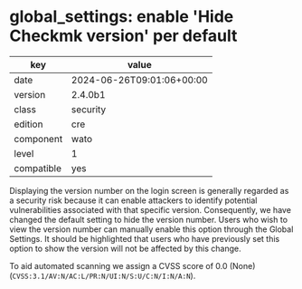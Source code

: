[//]: # (werk v2)
# global_settings: enable 'Hide Checkmk version' per default

key        | value
---------- | ---
date       | 2024-06-26T09:01:06+00:00
version    | 2.4.0b1
class      | security 
edition    | cre
component  | wato
level      | 1
compatible | yes

Displaying the version number on the login screen is generally regarded
as a security risk because it can enable attackers to identify potential
vulnerabilities associated with that specific version. Consequently, we
have changed the default setting to hide the version number. Users who wish
to view the version number can manually enable this option through the
Global Settings. It should be highlighted that users who have previously set 
this option to show the version will not be affected by this change.

To aid automated scanning we assign a CVSS score of 0.0 (None) (`CVSS:3.1/AV:N/AC:L/PR:N/UI:N/S:U/C:N/I:N/A:N`).
